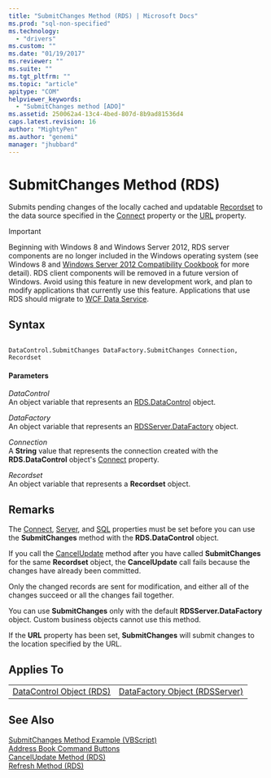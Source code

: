 ```yaml
---
title: "SubmitChanges Method (RDS) | Microsoft Docs"
ms.prod: "sql-non-specified"
ms.technology:
  - "drivers"
ms.custom: ""
ms.date: "01/19/2017"
ms.reviewer: ""
ms.suite: ""
ms.tgt_pltfrm: ""
ms.topic: "article"
apitype: "COM"
helpviewer_keywords: 
  - "SubmitChanges method [ADO]"
ms.assetid: 250062a4-13c4-4bed-807d-8b9ad81536d4
caps.latest.revision: 16
author: "MightyPen"
ms.author: "genemi"
manager: "jhubbard"
---
```

# SubmitChanges Method (RDS)
Submits pending changes of the locally cached and updatable [Recordset](../../../ado/reference/ado-api/recordset-object-ado.md) to the data source specified in the [Connect](../../../ado/reference/rds-api/connect-property-rds.md) property or the [URL](../../../ado/reference/rds-api/url-property-rds.md) property.  
  
> [!IMPORTANT]
>  Beginning with Windows 8 and Windows Server 2012, RDS server components are no longer included in the Windows operating system (see Windows 8 and [Windows Server 2012 Compatibility Cookbook](https://www.microsoft.com/en-us/download/details.aspx?id=27416) for more detail). RDS client components will be removed in a future version of Windows. Avoid using this feature in new development work, and plan to modify applications that currently use this feature. Applications that use RDS should migrate to [WCF Data Service](http://go.microsoft.com/fwlink/?LinkId=199565).  
  
## Syntax  
  
```  
  
DataControl.SubmitChanges DataFactory.SubmitChanges Connection, Recordset  
```  
  
#### Parameters  
 *DataControl*  
 An object variable that represents an [RDS.DataControl](../../../ado/reference/rds-api/datacontrol-object-rds.md) object.  
  
 *DataFactory*  
 An object variable that represents an [RDSServer.DataFactory](../../../ado/reference/rds-api/datafactory-object-rdsserver.md) object.  
  
 *Connection*  
 A **String** value that represents the connection created with the **RDS.DataControl** object's [Connect](../../../ado/reference/rds-api/connect-property-rds.md) property.  
  
 *Recordset*  
 An object variable that represents a **Recordset** object.  
  
## Remarks  
 The [Connect](../../../ado/reference/rds-api/connect-property-rds.md), [Server](../../../ado/reference/rds-api/server-property-rds.md), and [SQL](../../../ado/reference/rds-api/sql-property.md) properties must be set before you can use the **SubmitChanges** method with the **RDS.DataControl** object.  
  
 If you call the [CancelUpdate](../../../ado/reference/rds-api/cancelupdate-method-rds.md) method after you have called **SubmitChanges** for the same **Recordset** object, the **CancelUpdate** call fails because the changes have already been committed.  
  
 Only the changed records are sent for modification, and either all of the changes succeed or all the changes fail together.  
  
 You can use **SubmitChanges** only with the default **RDSServer.DataFactory** object. Custom business objects cannot use this method.  
  
 If the **URL** property has been set, **SubmitChanges** will submit changes to the location specified by the URL.  
  
## Applies To  
  
|||  
|-|-|  
|[DataControl Object (RDS)](../../../ado/reference/rds-api/datacontrol-object-rds.md)|[DataFactory Object (RDSServer)](../../../ado/reference/rds-api/datafactory-object-rdsserver.md)|  
  
## See Also  
 [SubmitChanges Method Example (VBScript)](../../../ado/reference/rds-api/submitchanges-method-example-vbscript.md)   
 [Address Book Command Buttons](../../../ado/guide/remote-data-service/address-book-command-buttons.md)   
 [CancelUpdate Method (RDS)](../../../ado/reference/rds-api/cancelupdate-method-rds.md)   
 [Refresh Method (RDS)](../../../ado/reference/rds-api/refresh-method-rds.md)




